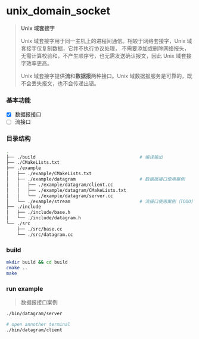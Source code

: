 # unix_domain_socket

> **Unix 域套接字**
> 
> Unix 域套接字用于同一主机上的进程间通信。相较于网络套接字，Unix 域套接字仅复制数据，它并不执行协议处理，
> 不需要添加或删除网络报头，无需计算校验和，不产生顺序号，也无需发送确认报文，因此 Unix 域套接字效率更高。
>
> Unix 域套接字提供**流**和**数据报**两种接口。Unix 域数据报服务是可靠的，既不会丢失报文，也不会传递出错。

### 基本功能

- [x] 数据报接口
![]()
- [ ] 流接口

### 目录结构

```sh
.
├── ./build                                       # 编译输出
├── ./CMakeLists.txt
├── ./example
│   ├── ./example/CMakeLists.txt
│   ├── ./example/datagram                        # 数据报接口使用案例
│   │   ├── ./example/datagram/client.cc
│   │   ├── ./example/datagram/CMakeLists.txt
│   │   └── ./example/datagram/server.cc
│   └── ./example/stream                          # 流接口使用案例（TODO）
├── ./include
│   ├── ./include/base.h
│   └── ./include/datagram.h
└── ./src
    ├── ./src/base.cc
    └── ./src/datagram.cc
```

### build

```sh
mkdir build && cd build
cmake ..
make
```

### run example

> 数据报接口案例

```sh
./bin/datagram/server

# open annother terminal
./bin/datagram/client
```

